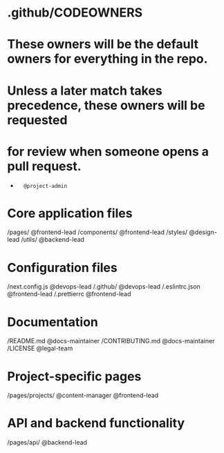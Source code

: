 # .github/CODEOWNERS

# These owners will be the default owners for everything in the repo.
# Unless a later match takes precedence, these owners will be requested
# for review when someone opens a pull request.
*       @project-admin

# Core application files
/pages/             @frontend-lead
/components/        @frontend-lead
/styles/            @design-lead
/utils/             @backend-lead

# Configuration files
/next.config.js     @devops-lead
/.github/           @devops-lead
/.eslintrc.json     @frontend-lead
/.prettierrc        @frontend-lead

# Documentation
/README.md          @docs-maintainer
/CONTRIBUTING.md    @docs-maintainer
/LICENSE            @legal-team

# Project-specific pages
/pages/projects/    @content-manager @frontend-lead

# API and backend functionality
/pages/api/         @backend-lead